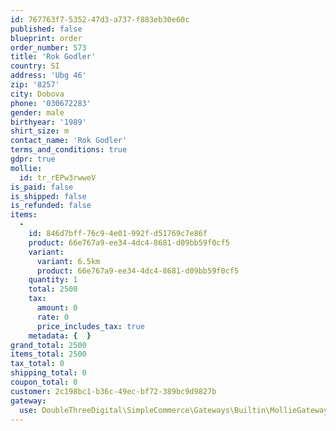 ```yaml
---
id: 767763f7-5352-47d3-a737-f883eb30e60c
published: false
blueprint: order
order_number: 573
title: 'Rok Godler'
country: SI
address: 'Ubg 46'
zip: '8257'
city: Dobova
phone: '030672283'
gender: male
birthyear: '1989'
shirt_size: m
contact_name: 'Rok Godler'
terms_and_conditions: true
gdpr: true
mollie:
  id: tr_rEPw3rwweV
is_paid: false
is_shipped: false
is_refunded: false
items:
  -
    id: 846d7bff-76c9-4e01-992f-d51769c7e86f
    product: 66e767a9-ee34-4dc4-8681-d09bb59f0cf5
    variant:
      variant: 6.5km
      product: 66e767a9-ee34-4dc4-8681-d09bb59f0cf5
    quantity: 1
    total: 2500
    tax:
      amount: 0
      rate: 0
      price_includes_tax: true
    metadata: {  }
grand_total: 2500
items_total: 2500
tax_total: 0
shipping_total: 0
coupon_total: 0
customer: 2c198bc1-b36c-49ec-bf72-389bc9d9827b
gateway:
  use: DoubleThreeDigital\SimpleCommerce\Gateways\Builtin\MollieGateway
---
```

